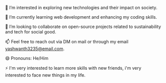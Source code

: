 👀 I’m interested in exploring new technologies and their impact on society.

🌱 I’m currently learning web development and enhancing my coding skills.

💞️ I’m looking to collaborate on open-source projects related to sustainability and tech for social good.

📫 Feel free to reach out via DM on mail or through my email yashwanth3235@email.com.

😄 Pronouns: He/Him

⚡ I'm very interested to learn more skills with new friends, i'm very interested to face new things in my life. 


